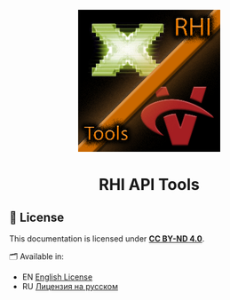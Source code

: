 <p align="center">
  <img src="Logo/RHI_API_Tools_ICON_256.png" alt="RHI API Tools Logo" width="256"/>
</p>

<h1 align="center">RHI API Tools</h1>


## 📜 License

This documentation is licensed under **[CC BY-ND 4.0](https://creativecommons.org/licenses/by-nd/4.0/)**.

🗂️ Available in:
- EN [English License](LICENSE_EN.md)
- RU [Лицензия на русском](LICENSE_RU.md)
